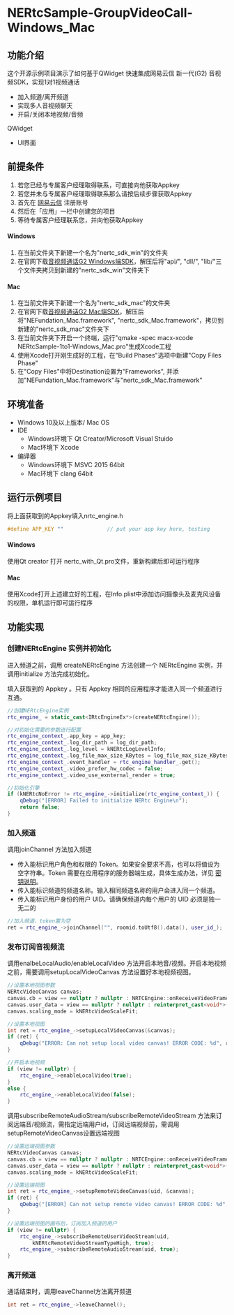 # NERtcSample-GroupVideoCall-Windows_Mac

## 功能介绍

这个开源示例项目演示了如何基于QWidget 快速集成网易云信 新一代(G2) 音视频SDK，实现1对1视频通话

- 加入频道/离开频道
- 实现多人音视频聊天
- 开启/关闭本地视频/音频

QWidget

- UI界面



## 前提条件

1. 若您已经与专属客户经理取得联系，可直接向他获取Appkey
2. 若您并未与专属客户经理取得联系那么请按后续步骤获取Appkey
3. 首先在 [网易云信](https://id.163yun.com/register?h=media&t=media&clueFrom=nim&from=bdjjnim0035&referrer=https://app.yunxin.163.com/?clueFrom=nim&from=bdjjnim0035) 注册账号
4. 然后在「应用」一栏中创建您的项目
5. 等待专属客户经理联系您，并向他获取Appkey

#### Windows

1. 在当前文件夹下新建一个名为"nertc_sdk_win"的文件夹
2. 在官网下载[音视频通话G2 Windows端SDK](https://dev.yunxin.163.com/docs/product/%E9%9F%B3%E8%A7%86%E9%A2%91%E9%80%9A%E8%AF%9DG2/SDK%E4%B8%8B%E8%BD%BD)，解压后将"api/", "dll/", "lib/"三个文件夹拷贝到新建的"nertc_sdk_win"文件夹下


#### Mac

1. 在当前文件夹下新建一个名为"nertc_sdk_mac"的文件夹
2. 在官网下载[音视频通话G2 Mac端SDK](https://dev.yunxin.163.com/docs/product/%E9%9F%B3%E8%A7%86%E9%A2%91%E9%80%9A%E8%AF%9DG2/SDK%E4%B8%8B%E8%BD%BD)，解压后将"NEFundation_Mac.framework", "nertc_sdk_Mac.framework"，拷贝到新建的"nertc_sdk_mac"文件夹下
3. 在当前文件夹下开启一个终端，运行"qmake -spec macx-xcode NERtcSample-1to1-Windows_Mac.pro"生成Xcode工程
4. 使用Xcode打开刚生成好的工程，在"Build Phases"选项中新建"Copy Files Phase"
5. 在"Copy Files"中将Destination设置为"Frameworks", 并添加"NEFundation_Mac.framework"与"nertc_sdk_Mac.framework"



## 环境准备

- Windows 10及以上版本/ Mac OS
- IDE
  - Windows环境下 Qt Creator/Microsoft Visual Stuido
  - Mac环境下 Xcode 
- 编译器
  - Windows环境下 MSVC 2015 64bit
  - Mac环境下 clang 64bit



## 运行示例项目

将上面获取到的Appkey填入nrtc_engine.h

```c++
#define APP_KEY ""              // put your app key here, testing
```

#### Windows

使用Qt creator 打开 nertc_with_Qt.pro文件，重新构建后即可运行程序

#### Mac

使用Xcode打开上述建立好的工程，在Info.plist中添加访问摄像头及麦克风设备的权限，单机运行即可运行程序

## 功能实现

### 创建NERtcEngine 实例并初始化

进入频道之前，调用 createNERtcEngine 方法创建一个 NERtcEngine 实例，并调用initialize 方法完成初始化。

填入获取到的 Appkey 。只有 Appkey 相同的应用程序才能进入同一个频道进行互通。

```c++
//创建NERtcEngine实例
rtc_engine_ = static_cast<IRtcEngineEx*>(createNERtcEngine());

//对初始化需要的参数进行配置
rtc_engine_context_.app_key = app_key;
rtc_engine_context_.log_dir_path = log_dir_path;
rtc_engine_context_.log_level = kNERtcLogLevelInfo;
rtc_engine_context_.log_file_max_size_KBytes = log_file_max_size_KBytes;
rtc_engine_context_.event_handler = rtc_engine_handler_.get();
rtc_engine_context_.video_prefer_hw_codec = false;
rtc_engine_context_.video_use_exnternal_render = true;

//初始化引擎
if (kNERtcNoError != rtc_engine_->initialize(rtc_engine_context_)) {
    qDebug("[ERROR] Failed to initialize NERtc Engine\n");
    return false;
}
```



### 加入频道

调用joinChannel 方法加入频道

- 传入能标识用户角色和权限的 Token。如果安全要求不高，也可以将值设为 空字符串。Token 需要在应用程序的服务器端生成，具体生成办法，详见 [密钥说明](https://dev.yunxin.163.com/docs/product/音视频通话G2/服务端API文档?pos=toc-2-15)。
- 传入能标识频道的频道名称。输入相同频道名称的用户会进入同一个频道。
- 传入能标识用户身份的用户 UID。请确保频道内每个用户的 UID 必须是独一无二的

```c++
//加入频道，token置为空
ret = rtc_engine_->joinChannel("", roomid.toUtf8().data(), user_id_);
```



### 发布订阅音视频流

调用enalbeLocalAudio/enableLocalVideo 方法开启本地音/视频。开启本地视频之前，需要调用setupLocalVideoCanvas 方法设置好本地视频视图。

```c++
//设置本地视图参数
NERtcVideoCanvas canvas;
canvas.cb = view == nullptr ? nullptr : NRTCEngine::onReceiveVideoFrame;
canvas.user_data = view == nullptr ? nullptr : reinterpret_cast<void*>(params);
canvas.scaling_mode = kNERtcVideoScaleFit;

//设置本地视图
int ret = rtc_engine_->setupLocalVideoCanvas(&canvas);
if (ret) {
    qDebug("ERROR: Can not setup local video canvas! ERROR CODE: %d", ret);
}

//开启本地视频
if (view != nullptr) {
    rtc_engine_->enableLocalVideo(true);
}
else {
    rtc_engine_->enableLocalVideo(false);
}
```

调用subscribeRemoteAudioStream/subscribeRemoteVideoStream 方法来订阅远端音/视频流，需指定远端用户id，订阅远端视频前，需调用setupRemoteVideoCanvas设置远端视图

```c++
//设置远端视图参数
NERtcVideoCanvas canvas;
canvas.cb = view == nullptr ? nullptr : NRTCEngine::onReceiveVideoFrame;
canvas.user_data = view == nullptr ? nullptr : reinterpret_cast<void*>(params);
canvas.scaling_mode = kNERtcVideoScaleFit;

//设置远端视图
int ret = rtc_engine_->setupRemoteVideoCanvas(uid, &canvas);
if (ret) {
	qDebug("[ERROR] Can not setup remote video canvas! ERROR CODE: %d", ret);
}

//设置远端视图的画布后，订阅加入频道的用户
if (view != nullptr) {
	rtc_engine_->subscribeRemoteUserVideoStream(uid,
        kNERtcRemoteVideoStreamTypeHigh, true);
	rtc_engine_->subscribeRemoteAudioStream(uid, true);
}
```



### 离开频道

通话结束时，调用leaveChannel方法离开频道

```c++
int ret = rtc_engine_->leaveChannel();
```

